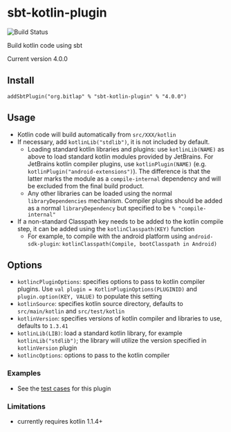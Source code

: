 # sbt-kotlin-plugin

![Build Status](https://github.com/bitlap/kotlin-plugin/actions/workflows/ScalaCI.yml/badge.svg)

Build kotlin code using sbt

Current version 4.0.0

## Install
```
addSbtPlugin("org.bitlap" % "sbt-kotlin-plugin" % "4.0.0")
```

## Usage

* Kotlin code will build automatically from `src/XXX/kotlin`
* If necessary, add `kotlinLib("stdlib")`, it is not included by default.
  * Loading standard kotlin libraries and plugins: use `kotlinLib(NAME)` as
    above to load standard kotlin modules provided by JetBrains. For JetBrains
    kotlin compiler plugins, use `kotlinPlugin(NAME)` (e.g.
    `kotlinPlugin("android-extensions")`). The difference is that the latter
    marks the module as a `compile-internal` dependency and will be excluded
    from the final build product.
  * Any other libraries can be loaded using the normal `libraryDependencies`
    mechanism. Compiler plugins should be added as a normal `libraryDependency`
    but specified to be `% "compile-internal"`
* If a non-standard Classpath key needs to be added to the kotlin compile step,
  it can be added using the `kotlinClasspath(KEY)` function
  * For example, to compile with the android platform using `android-sdk-plugin`:
    `kotlinClasspath(Compile, bootClasspath in Android)`

## Options

* `kotlincPluginOptions`: specifies options to pass to kotlin compiler plugins.
  Use `val plugin = KotlinPluginOptions(PLUGINID)` and
  `plugin.option(KEY, VALUE)` to populate this setting
* `kotlinSource`: specifies kotlin source directory, defaults to
  `src/main/kotlin` and `src/test/kotlin`
* `kotlinVersion`: specifies versions of kotlin compiler and libraries to use,
   defaults to `1.3.41`
* `kotlinLib(LIB)`: load a standard kotlin library, for example
  `kotlinLib("stdlib")`; the library will utilize the version specified in
  `kotlinVersion`
  plugin
* `kotlincOptions`: options to pass to the kotlin compiler

### Examples

* See the [test cases](src/sbt-test/kotlin) for this plugin

### Limitations

* currently requires kotlin 1.1.4+

